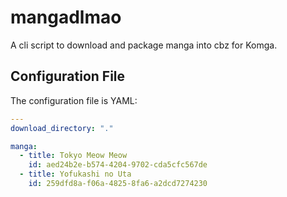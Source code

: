 # mangadlmao

A cli script to download and package manga into cbz for Komga.

## Configuration File

The configuration file is YAML:

```yaml
---
download_directory: "."

manga:
  - title: Tokyo Meow Meow
    id: aed24b2e-b574-4204-9702-cda5cfc567de
  - title: Yofukashi no Uta
    id: 259dfd8a-f06a-4825-8fa6-a2dcd7274230
```

